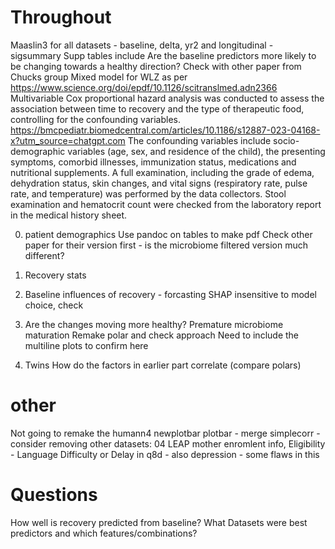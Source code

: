 # Throughout
Maaslin3 for all datasets - baseline, delta, yr2 and longitudinal - sigsummary
Supp tables include
Are the baseline predictors more likely to be changing towards a healthy direction?
Check with other paper from Chucks group
    Mixed model for WLZ as per https://www.science.org/doi/epdf/10.1126/scitranslmed.adn2366
    Multivariable Cox proportional hazard analysis was conducted to assess the association between time to recovery and the type of therapeutic food, controlling for the confounding variables.
    https://bmcpediatr.biomedcentral.com/articles/10.1186/s12887-023-04168-x?utm_source=chatgpt.com
    The confounding variables include socio-demographic variables (age, sex, and residence of the child), the presenting symptoms, comorbid illnesses, immunization status, medications and nutritional supplements. A full examination, including the grade of edema, dehydration status, skin changes, and vital signs (respiratory rate, pulse rate, and temperature) was performed by the data collectors. Stool examination and hematocrit count were checked from the laboratory report in the medical history sheet.

0. patient demographics
Use pandoc on tables to make pdf
Check other paper for their version first - is the microbiome filtered version much different?

1. Recovery stats

2. Baseline influences of recovery - forcasting
SHAP insensitive to model choice, check

3. Are the changes moving more healthy?
Premature microbiome maturation
Remake polar and check approach
Need to include the multiline plots to confirm here

4. Twins
How do the factors in earlier part correlate (compare polars)

# other
Not going to remake the humann4
newplotbar plotbar - merge
simplecorr - consider removing
other datasets: 04 LEAP mother enromlent info, Eligibility - Language Difficulty or Delay in q8d - also depression - some flaws in this


# Questions
How well is recovery predicted from baseline?
What Datasets were best predictors and which features/combinations?

